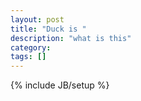 ```yaml
---
layout: post
title: "Duck is "
description: "what is this"
category: 
tags: []
---
```

{% include JB/setup %}
